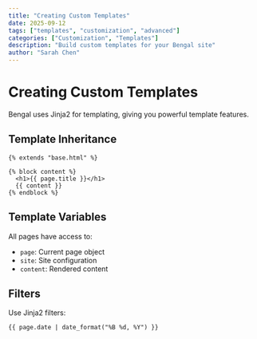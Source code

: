 ```yaml
---
title: "Creating Custom Templates"
date: 2025-09-12
tags: ["templates", "customization", "advanced"]
categories: ["Customization", "Templates"]
description: "Build custom templates for your Bengal site"
author: "Sarah Chen"
---
```


# Creating Custom Templates

Bengal uses Jinja2 for templating, giving you powerful template features.

## Template Inheritance

```jinja2
{% extends "base.html" %}

{% block content %}
  <h1>{{ page.title }}</h1>
  {{ content }}
{% endblock %}
```

## Template Variables

All pages have access to:
- `page`: Current page object
- `site`: Site configuration
- `content`: Rendered content

## Filters

Use Jinja2 filters:

```jinja2
{{ page.date | date_format("%B %d, %Y") }}
```

